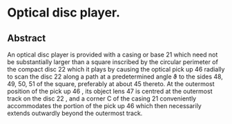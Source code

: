 # Optical disc player.

## Abstract
An optical disc player is provided with a casing or base 21 which need not be substantially larger than a square inscribed by the circular perimeter of the compact disc 22 which it plays by causing the optical pick up 46 radially to scan the disc 22 along a path at a predetermined angle ϑ to the sides 48, 49, 50, 51 of the square, preferably at about 45 thereto. At the outermost position of the pick up 46 , its object lens 47 is centred at the outermost track on the disc 22 , and a corner C of the casing 21 conveniently accommodates the portion of the pick up 46 which then necessarily extends outwardly beyond the outermost track.